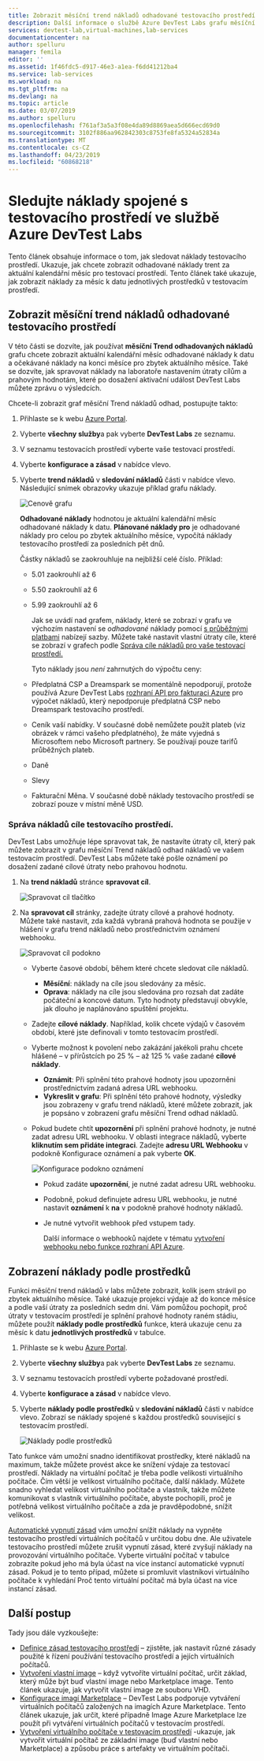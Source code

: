 ```yaml
---
title: Zobrazit měsíční trend nákladů odhadované testovacího prostředí ve službě Azure DevTest Labs | Dokumentace Microsoftu
description: Další informace o službě Azure DevTest Labs grafu měsíční trend odhadovaných nákladů.
services: devtest-lab,virtual-machines,lab-services
documentationcenter: na
author: spelluru
manager: femila
editor: ''
ms.assetid: 1f46fdc5-d917-46e3-a1ea-f6dd41212ba4
ms.service: lab-services
ms.workload: na
ms.tgt_pltfrm: na
ms.devlang: na
ms.topic: article
ms.date: 03/07/2019
ms.author: spelluru
ms.openlocfilehash: f761af3a5a3f08e4da89d8869aea5d666ecd69d0
ms.sourcegitcommit: 3102f886aa962842303c8753fe8fa5324a52834a
ms.translationtype: MT
ms.contentlocale: cs-CZ
ms.lasthandoff: 04/23/2019
ms.locfileid: "60868218"
---
```

# <a name="track-costs-associated-with-a-lab-in-azure-devtest-labs"></a>Sledujte náklady spojené s testovacího prostředí ve službě Azure DevTest Labs
Tento článek obsahuje informace o tom, jak sledovat náklady testovacího prostředí. Ukazuje, jak chcete zobrazit odhadované náklady trent za aktuální kalendářní měsíc pro testovací prostředí. Tento článek také ukazuje, jak zobrazit náklady za měsíc k datu jednotlivých prostředků v testovacím prostředí.

## <a name="view-the-monthly-estimated-lab-cost-trend"></a>Zobrazit měsíční trend nákladů odhadované testovacího prostředí 
V této části se dozvíte, jak používat **měsíční Trend odhadovaných nákladů** grafu chcete zobrazit aktuální kalendářní měsíc odhadované náklady k datu a očekávané náklady na konci měsíce pro zbytek aktuálního měsíce. Také se dozvíte, jak spravovat náklady na laboratoře nastavením útraty cílům a prahovým hodnotám, které po dosažení aktivační událost DevTest Labs můžete zprávu o výsledcích.

Chcete-li zobrazit graf měsíční Trend nákladů odhad, postupujte takto: 

1. Přihlaste se k webu [Azure Portal](https://portal.azure.com).
2. Vyberte **všechny služby**a pak vyberte **DevTest Labs** ze seznamu.
3. V seznamu testovacích prostředí vyberte vaše testovací prostředí.  
4. Vyberte **konfigurace a zásad** v nabídce vlevo.  
4. Vyberte **trend nákladů** v **sledování nákladů** části v nabídce vlevo. Následující snímek obrazovky ukazuje příklad grafu náklady. 
   
    ![Cenově grafu](./media/devtest-lab-configure-cost-management/graph.png)

    **Odhadované náklady** hodnotou je aktuální kalendářní měsíc odhadované náklady k datu. **Plánované náklady pro** je odhadované náklady pro celou po zbytek aktuálního měsíce, vypočítá náklady testovacího prostředí za posledních pět dnů.

    Částky nákladů se zaokrouhluje na nejbližší celé číslo. Příklad: 

   * 5.01 zaokrouhlí až 6 
   * 5.50 zaokrouhlí až 6
   * 5.99 zaokrouhlí až 6

     Jak se uvádí nad grafem, náklady, které se zobrazí v grafu ve výchozím nastavení se *odhadované* náklady pomocí [s průběžnými platbami](https://azure.microsoft.com/offers/ms-azr-0003p/) nabízejí sazby. Můžete také nastavit vlastní útraty cíle, které se zobrazí v grafech podle [Správa cíle nákladů pro vaše testovací prostředí.](#managing-cost-targets-for-your-lab)

     Tyto náklady jsou *není* zahrnutých do výpočtu ceny:

   * Předplatná CSP a Dreamspark se momentálně nepodporují, protože používá Azure DevTest Labs [rozhraní API pro fakturaci Azure](../billing/billing-usage-rate-card-overview.md) pro výpočet nákladů, který nepodporuje předplatná CSP nebo Dreamspark testovacího prostředí.
   * Ceník vaší nabídky. V současné době nemůžete použít plateb (viz obrázek v rámci vašeho předplatného), že máte vyjedná s Microsoftem nebo Microsoft partnery. Se používají pouze tarifů průběžných plateb.
   * Daně
   * Slevy
   * Fakturační Měna. V současné době náklady testovacího prostředí se zobrazí pouze v místní měně USD.

### <a name="managing-cost-targets-for-your-lab"></a>Správa nákladů cíle testovacího prostředí.
DevTest Labs umožňuje lépe spravovat tak, že nastavíte útraty cíl, který pak můžete zobrazit v grafu měsíční Trend nákladů odhad nákladů ve vašem testovacím prostředí. DevTest Labs můžete také pošle oznámení po dosažení zadané cílové útraty nebo prahovou hodnotu. 

1. Na **trend nákladů** stránce **spravovat cíl**.

    ![Spravovat cíl tlačítko](./media/devtest-lab-configure-cost-management/cost-trend-manage-target.png)
2. Na **spravovat cíl** stránky, zadejte útraty cílové a prahové hodnoty. Můžete také nastavit, zda každá vybraná prahová hodnota se použije v hlášení v grafu trend nákladů nebo prostřednictvím oznámení webhooku.

    ![Spravovat cíl podokno](./media/devtest-lab-configure-cost-management/cost-trend-manage-target-pane.png)

   - Vyberte časové období, během které chcete sledovat cíle nákladů.
      - **Měsíční**: náklady na cíle jsou sledovány za měsíc.
      - **Oprava**: náklady na cíle jsou sledována pro rozsah dat zadáte počáteční a koncové datum. Tyto hodnoty představují obvykle, jak dlouho je naplánováno spuštění projektu.
   - Zadejte **cílové náklady**. Například, kolik chcete výdajů v časovém období, které jste definovali v tomto testovacím prostředí.
   - Vyberte možnost k povolení nebo zakázání jakékoli prahu chcete hlášené – v přírůstcích po 25 % – až 125 % vaše zadané **cílové náklady**.
      - **Oznámit**: Při splnění této prahové hodnoty jsou upozorněni prostřednictvím zadaná adresa URL webhooku.
      - **Vykreslit v grafu**: Při splnění této prahové hodnoty, výsledky jsou zobrazeny v grafu trend nákladů, které můžete zobrazit, jak je popsáno v zobrazení grafu měsíční Trend odhad nákladů.
   - Pokud budete chtít **upozornění** při splnění prahové hodnoty, je nutné zadat adresu URL webhooku. V oblasti integrace nákladů, vyberte **kliknutím sem přidáte integraci**. Zadejte **adresu URL Webhooku** v podokně Konfigurace oznámení a pak vyberte **OK**.

       ![Konfigurace podokno oznámení](./media/devtest-lab-configure-cost-management/configure-notification.png)

     - Pokud zadáte **upozornění**, je nutné zadat adresu URL webhooku.
     - Podobně, pokud definujete adresu URL webhooku, je nutné nastavit **oznámení** k **na** v podokně prahové hodnoty nákladů.
     - Je nutné vytvořit webhook před vstupem tady.  

       Další informace o webhooků najdete v tématu [vytvoření webhooku nebo funkce rozhraní API Azure](../azure-functions/functions-create-a-web-hook-or-api-function.md). 

## <a name="view-cost-by-resource"></a>Zobrazení náklady podle prostředků 
Funkci měsíční trend nákladů v labs můžete zobrazit, kolik jsem strávil po zbytek aktuálního měsíce. Také ukazuje projekci výdaje až do konce měsíce a podle vaší útraty za posledních sedm dní. Vám pomůžou pochopit, proč útraty v testovacím prostředí je splnění prahové hodnoty raném stádiu, můžete použít **náklady podle prostředků** funkce, která ukazuje cenu za měsíc k datu **jednotlivých prostředků** v tabulce.

1. Přihlaste se k webu [Azure Portal](https://portal.azure.com).
2. Vyberte **všechny služby**a pak vyberte **DevTest Labs** ze seznamu.
3. V seznamu testovacích prostředí vyberte požadované prostředí.  
4. Vyberte **konfigurace a zásad** v nabídce vlevo.
5. Vyberte **náklady podle prostředků** v **sledování nákladů** části v nabídce vlevo. Zobrazí se náklady spojené s každou prostředků související s testovacím prostředí. 

    ![Náklady podle prostředků](./media/devtest-lab-configure-cost-management/cost-by-resource.png)

Tato funkce vám umožní snadno identifikovat prostředky, které nákladů na maximum, takže můžete provést akce ke snížení výdaje za testovací prostředí. Náklady na virtuální počítač je třeba podle velikosti virtuálního počítače. Čím větší je velikost virtuálního počítače, další náklady. Můžete snadno vyhledat velikost virtuálního počítače a vlastník, takže můžete komunikovat s vlastník virtuálního počítače, abyste pochopili, proč je potřebná velikost virtuálního počítače a zda je pravděpodobné, snížit velikost.

[Automatické vypnutí zásad](devtest-lab-get-started-with-lab-policies.md#set-auto-shutdown) vám umožní snížit náklady na vypněte testovacího prostředí virtuálních počítačů v určitou dobu dne. Ale uživatele testovacího prostředí můžete zrušit vypnutí zásad, které zvyšují náklady na provozování virtuálního počítače. Vyberte virtuální počítač v tabulce zobrazíte pokud jeho má byla účast na více instancí automatické vypnutí zásad. Pokud je to tento případ, můžete si promluvit vlastníkovi virtuálního počítače k vyhledání Proč tento virtuální počítač má byla účast na více instancí zásad.
 
## <a name="next-steps"></a>Další postup
Tady jsou dále vyzkoušejte:

* [Definice zásad testovacího prostředí](devtest-lab-set-lab-policy.md) – zjistěte, jak nastavit různé zásady použité k řízení používání testovacího prostředí a jejích virtuálních počítačů. 
* [Vytvoření vlastní image](devtest-lab-create-template.md) – když vytvoříte virtuální počítač, určit základ, který může být buď vlastní image nebo Marketplace image. Tento článek ukazuje, jak vytvořit vlastní image ze souboru VHD.
* [Konfigurace imagí Marketplace](devtest-lab-configure-marketplace-images.md) – DevTest Labs podporuje vytváření virtuálních počítačů založených na imagích Azure Marketplace. Tento článek ukazuje, jak určit, které případně Image Azure Marketplace lze použít při vytváření virtuálních počítačů v testovacím prostředí.
* [Vytvoření virtuálního počítače v testovacím prostředí](devtest-lab-add-vm.md) -ukazuje, jak vytvořit virtuální počítač ze základní image (buď vlastní nebo Marketplace) a způsobu práce s artefakty ve virtuálním počítači.

